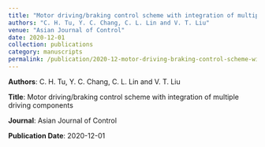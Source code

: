 ```yaml
---
title: "Motor driving/braking control scheme with integration of multiple driving components"
authors: "C. H. Tu, Y. C. Chang, C. L. Lin and V. T. Liu"
venue: "Asian Journal of Control"
date: 2020-12-01
collection: publications
category: manuscripts
permalink: /publication/2020-12-motor-driving-braking-control-scheme-with-integration-of-multiple-driving-components
---
```


**Authors**: C. H. Tu, Y. C. Chang, C. L. Lin and V. T. Liu

**Title**: Motor driving/braking control scheme with integration of multiple driving components

**Journal**: Asian Journal of Control

**Publication Date**: 2020-12-01
